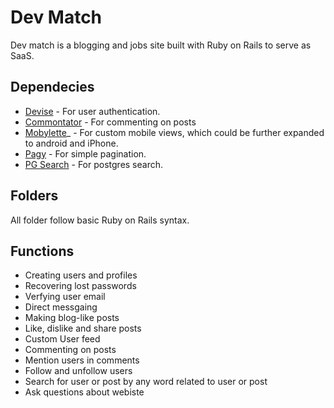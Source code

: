 # Dev Match
Dev match is a blogging and jobs site built with Ruby on Rails to serve as SaaS. 

## Dependecies
- [Devise](https://github.com/heartcombo/devise) - For user authentication.
- [Commontator](https://github.com/lml/commontator) - For commenting on posts
- [Mobylette](https://github.com/AkiBeulah/mobylette.git)_ - For custom mobile views, which could be further expanded to android and iPhone.
- [Pagy](https://github.com/ddnexus/pagy) - For simple pagination.
- [PG Search](https://github.com/Casecommons/pg_search) - For postgres search.

## Folders
All folder follow basic Ruby on Rails syntax.

## Functions
- Creating users and profiles
- Recovering lost passwords
- Verfying user email
- Direct messgaing
- Making blog-like posts
- Like, dislike and share posts
- Custom User feed
- Commenting on posts
- Mention users in comments
- Follow and unfollow users
- Search for user or post by any word related to user or post
- Ask questions about webiste

